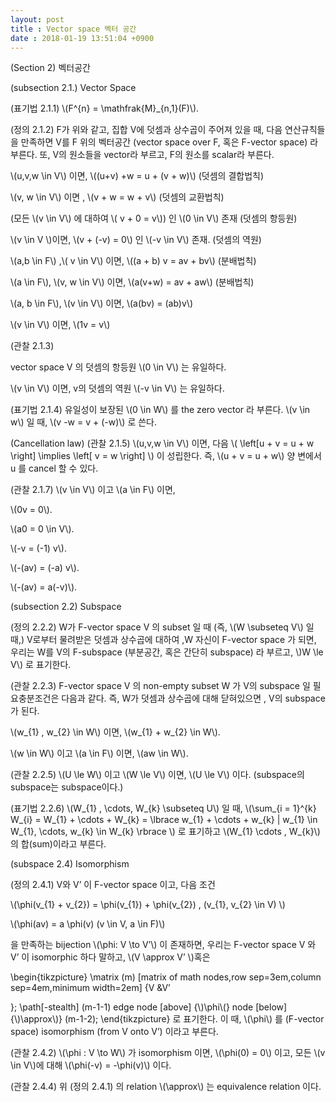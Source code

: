 ```yaml
---
layout: post
title : Vector space 벡터 공간
date : 2018-01-19 13:51:04 +0900
---
```

(Section 2) 벡터공간

(subsection 2.1.) Vector Space

(표기법 2.1.1) \\(F^{n} = \mathfrak{M}_{n,1}(F)\\).


(정의 2.1.2) F가 위와 같고, 집합 V에 덧셈과 상수곱이 주어져 있을 때, 다음 연산규칙들을 만족하면 V를 F 위의 벡터공간 (vector space over F, 혹은 F-vector space) 라 부른다. 또, V의 원소들을 vector라 부르고, F의 원소를 scalar라 부른다.


\\(u,v,w \in V\\) 이면, \\((u+v) +w = u + (v + w)\\) (덧셈의 결합법칙)


\\(v, w \in V\\) 이면 , \\(v + w = w + v\\) (덧셈의 교환법칙)


(모든 \\(v \in V\\) 에 대하여 \\( v + 0 = v\\)) 인 \\(0 \in V\\) 존재 (덧셈의 항등원)


\\(v \in V \\)이면, \\(v + (-v) = 0\\) 인 \\(-v \in V\\) 존재. (덧셈의 역원)


\\(a,b \in F\\) ,\\( v \in V\\) 이면, \\((a + b) v = av + bv\\) (분배법칙)


\\(a \in F\\), \\(v, w \in V\\) 이면, \\(a(v+w) = av + aw\\) (분배법칙)


\\(a, b \in F\\), \\(v \in V\\) 이면, \\(a(bv) = (ab)v\\)


\\(v \in V\\) 이면, \\(1v = v\\)


(관찰 2.1.3) 


vector space V 의 덧셈의 항등원 \\(0 \in V\\) 는 유일하다.


\\(v \in V\\) 이면, v의 덧셈의 역원 \\(-v \in V\\) 는 유일하다.


(표기법 2.1.4) 유일성이 보장된 \\(0 \in W\\) 를 the zero vector 라 부른다. \\(v \in w\\) 일 때, \\(v -w = v + (-w)\\) 로 쓴다.


(Cancellation law) (관찰 2.1.5) \\(u,v,w \in V\\) 이면, 다음 \\( \left[u + v = u + w \right] \implies \left[ v = w \right] \\) 이 성립한다. 즉, \\(u + v = u + w\\) 양 변에서 u 를 cancel 할 수 있다.


(관찰 2.1.7) \\(v \in V\\) 이고 \\(a \in F\\) 이면,


\\(0v = 0\\).


\\(a0 = 0 \in V\\).


\\(-v = (-1) v\\).


\\(-(av) = (-a) v\\).


\\(-(av) = a(-v)\\).


(subsection 2.2) Subspace 


(정의 2.2.2) W가 F-vector space V 의 subset 일 때 (즉, \\(W \subseteq V\\) 일 때,) V로부터 물려받은 덧셈과 상수곱에 대하여 ,W 자신이 F-vector space 가 되면, 우리는 W를 V의 F-subspace (부분공간, 혹은 간단히 subspace) 라 부르고, \\)W \le V\\) 로 표기한다.


(관찰 2.2.3) F-vector space V 의 non-empty subset W 가 V의 subspace 일 필요충분조건은 다음과 같다. 즉, W가 덧셈과 상수곱에 대해 닫혀있으면 , V의 subspace 가 된다.


\\(w_{1} , w_{2} \in W\\) 이면, \\(w_{1} + w_{2} \in W\\).


\\(w \in W\\) 이고 \\(a \in F\\) 이면, \\(aw \in W\\).


(관찰 2.2.5) \\(U \le W\\) 이고 \\(W \le V\\) 이면, \\(U \le V\\) 이다. (subspace의 subspace는 subspace이다.)


(표기법 2.2.6) \\(W_{1} , \cdots, W_{k} \subseteq U\\) 일 때, \\(\sum_{i = 1}^{k} W_{i} = W_{1} + \cdots + W_{k} = \lbrace w_{1} + \cdots + w_{k} \| w_{1} \in W_{1}, \cdots, w_{k} \in W_{k} \rbrace \\) 로 표기하고 \\(W_{1} \cdots , W_{k}\\) 의 합(sum)이라고 부른다.


(subspace 2.4) Isomorphism


(정의 2.4.1) V와 V’ 이 F-vector space 이고, 다음 조건


\\(\phi(v_{1} + v_{2}) = \phi(v_{1}) + \phi(v_{2}) , (v_{1}, v_{2} \in V) \\)


\\(\phi(av) = a \phi(v) (v \in V, a \in F)\\) 


을 만족하는 bijection \\(\phi: V \to V’\\) 이 존재하면, 우리는 F-vector space V 와 V’ 이 isomorphic 하다 말하고, \\(V \approx V’ \\)혹은 


\begin{tikzpicture}
\matrix (m) [matrix of math nodes,row sep=3em,column sep=4em,minimum width=2em] 
{V &V’ 

}; 
\path[-stealth]
(m-1-1) edge node [above] {\\)\phi\\(} node [below]{\\)\approx\\)} 
(m-1-2);
\end{tikzpicture}
로 표기한다. 이 때, \\(\phi\\) 를 (F-vector space) isomorphism (from V onto V’) 이라고 부른다.


(관찰 2.4.2) \\(\phi : V \to W\\) 가 isomorphism 이면, \\(\phi(0) = 0\\) 이고, 모든 \\(v \in V\\)에 대해 \\(\phi(-v) = -\phi(v)\\) 이다.


(관찰 2.4.4) 위 (정의 2.4.1) 의 relation \\(\approx\\) 는 equivalence relation 이다.


